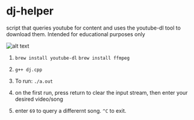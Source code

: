 # dj-helper
script that queries youtube for content and uses the youtube-dl tool to download them. Intended for educational purposes only

![alt text](https://calhat.com/djapp.png "the dj tool at work")

1. ```brew install youtube-dl```
      ```brew install ffmpeg```

2. ```g++ dj.cpp```

3. To run: ```./a.out```

4. on the first run, press return to clear the input stream, then enter your desired video/song

5. enter ```69``` to query a differernt song. ```^C``` to exit.
